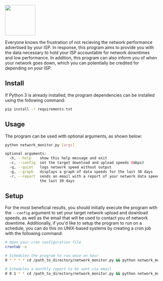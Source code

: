 <img src="https://user-images.githubusercontent.com/16360374/39081232-8f0e5384-44f2-11e8-83ac-59730ecd106a.png" height="100"/>

Everyone knows the frustration of not recieving the network performance advertised by your ISP. In response, this program aims to provide you with the data necessary to hold your ISP accountable for network downtimes and low performance.
In addition, this program can also inform you of when your network goes down, which you can potentially be credited for depending on your ISP.

## Install
If Python 3 is already installed, the program dependencies can be installed using the following command:
```sh
pip install -r requirements.txt
```

## Usage
The program can be used with optional arguments, as shown below:
```sh
python network_monitor.py [args]

optional arguments:
  -h, --help    show this help message and exit
  -c, --config  set the target download and upload speeds (mbps)
  -q, --quiet   logs network speed without output
  -g, --graph   displays a graph of data speeds for the last 30 days
  -r, --report  sends an email with a report of your network data speeds for
                the last 30 days
```


## Setup
For the most beneficial results, you should initially execute the program with the `--config` argument to set your target network upload and download speeds, as well as the email that will be used to contact you of network downtime.
Additionally, if you'd like to setup the program to run on a schedule, you can do this on UNIX-based systems by creating a cron job with the following command:

```sh
# Open your cron configuration file
crontab -e

# Schedules the program to run once an hour
0 * * * * cd /path_to_directory/network_monitor.py && python network_monitor.py -q

# Schedules a monthly report to be sent via email
0 0 1 * * cd /path_to_directory/network_monitor.py && python network_monitor.py -q -r
```
